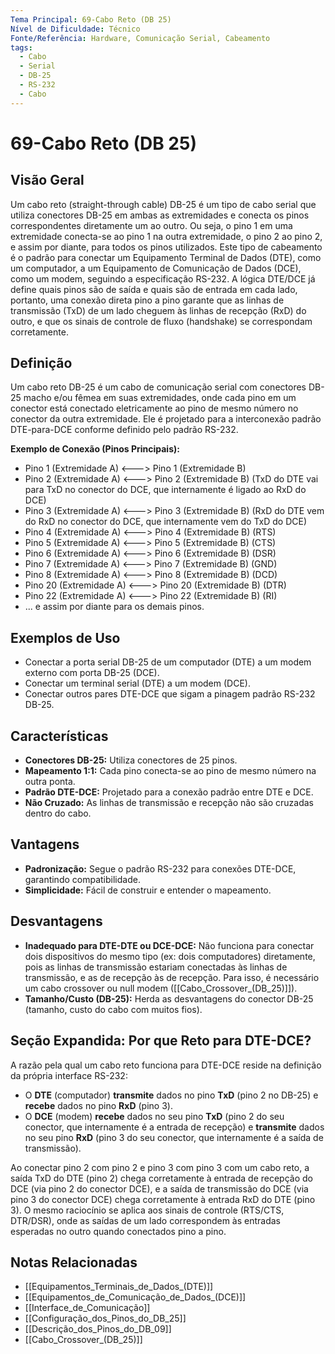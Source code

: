 ```yaml
---
Tema Principal: 69-Cabo Reto (DB 25)
Nível de Dificuldade: Técnico
Fonte/Referência: Hardware, Comunicação Serial, Cabeamento
tags:
  - Cabo
  - Serial
  - DB-25
  - RS-232
  - Cabo
---
```


# 69-Cabo Reto (DB 25)

## Visão Geral

Um cabo reto (straight-through cable) DB-25 é um tipo de cabo serial que utiliza conectores DB-25 em ambas as extremidades e conecta os pinos correspondentes diretamente um ao outro. Ou seja, o pino 1 em uma extremidade conecta-se ao pino 1 na outra extremidade, o pino 2 ao pino 2, e assim por diante, para todos os pinos utilizados. Este tipo de cabeamento é o padrão para conectar um Equipamento Terminal de Dados (DTE), como um computador, a um Equipamento de Comunicação de Dados (DCE), como um modem, seguindo a especificação RS-232. A lógica DTE/DCE já define quais pinos são de saída e quais são de entrada em cada lado, portanto, uma conexão direta pino a pino garante que as linhas de transmissão (TxD) de um lado cheguem às linhas de recepção (RxD) do outro, e que os sinais de controle de fluxo (handshake) se correspondam corretamente.

## Definição

Um cabo reto DB-25 é um cabo de comunicação serial com conectores DB-25 macho e/ou fêmea em suas extremidades, onde cada pino em um conector está conectado eletricamente ao pino de mesmo número no conector da outra extremidade. Ele é projetado para a interconexão padrão DTE-para-DCE conforme definido pelo padrão RS-232.

**Exemplo de Conexão (Pinos Principais):**
*   Pino 1 (Extremidade A) <---> Pino 1 (Extremidade B)
*   Pino 2 (Extremidade A) <---> Pino 2 (Extremidade B) (TxD do DTE vai para TxD no conector do DCE, que internamente é ligado ao RxD do DCE)
*   Pino 3 (Extremidade A) <---> Pino 3 (Extremidade B) (RxD do DTE vem do RxD no conector do DCE, que internamente vem do TxD do DCE)
*   Pino 4 (Extremidade A) <---> Pino 4 (Extremidade B) (RTS)
*   Pino 5 (Extremidade A) <---> Pino 5 (Extremidade B) (CTS)
*   Pino 6 (Extremidade A) <---> Pino 6 (Extremidade B) (DSR)
*   Pino 7 (Extremidade A) <---> Pino 7 (Extremidade B) (GND)
*   Pino 8 (Extremidade A) <---> Pino 8 (Extremidade B) (DCD)
*   Pino 20 (Extremidade A) <---> Pino 20 (Extremidade B) (DTR)
*   Pino 22 (Extremidade A) <---> Pino 22 (Extremidade B) (RI)
*   ... e assim por diante para os demais pinos.

## Exemplos de Uso

*   Conectar a porta serial DB-25 de um computador (DTE) a um modem externo com porta DB-25 (DCE).
*   Conectar um terminal serial (DTE) a um modem (DCE).
*   Conectar outros pares DTE-DCE que sigam a pinagem padrão RS-232 DB-25.

## Características

*   **Conectores DB-25:** Utiliza conectores de 25 pinos.
*   **Mapeamento 1:1:** Cada pino conecta-se ao pino de mesmo número na outra ponta.
*   **Padrão DTE-DCE:** Projetado para a conexão padrão entre DTE e DCE.
*   **Não Cruzado:** As linhas de transmissão e recepção não são cruzadas dentro do cabo.

## Vantagens

*   **Padronização:** Segue o padrão RS-232 para conexões DTE-DCE, garantindo compatibilidade.
*   **Simplicidade:** Fácil de construir e entender o mapeamento.

## Desvantagens

*   **Inadequado para DTE-DTE ou DCE-DCE:** Não funciona para conectar dois dispositivos do mesmo tipo (ex: dois computadores) diretamente, pois as linhas de transmissão estariam conectadas às linhas de transmissão, e as de recepção às de recepção. Para isso, é necessário um cabo crossover ou null modem ([[Cabo_Crossover_(DB_25)]]).
*   **Tamanho/Custo (DB-25):** Herda as desvantagens do conector DB-25 (tamanho, custo do cabo com muitos fios).

## Seção Expandida: Por que Reto para DTE-DCE?

A razão pela qual um cabo reto funciona para DTE-DCE reside na definição da própria interface RS-232:
*   O **DTE** (computador) **transmite** dados no pino **TxD** (pino 2 no DB-25) e **recebe** dados no pino **RxD** (pino 3).
*   O **DCE** (modem) **recebe** dados no seu pino **TxD** (pino 2 do seu conector, que internamente é a entrada de recepção) e **transmite** dados no seu pino **RxD** (pino 3 do seu conector, que internamente é a saída de transmissão).

Ao conectar pino 2 com pino 2 e pino 3 com pino 3 com um cabo reto, a saída TxD do DTE (pino 2) chega corretamente à entrada de recepção do DCE (via pino 2 do conector DCE), e a saída de transmissão do DCE (via pino 3 do conector DCE) chega corretamente à entrada RxD do DTE (pino 3). O mesmo raciocínio se aplica aos sinais de controle (RTS/CTS, DTR/DSR), onde as saídas de um lado correspondem às entradas esperadas no outro quando conectados pino a pino.

## Notas Relacionadas

*   [[Equipamentos_Terminais_de_Dados_(DTE)]]
*   [[Equipamentos_de_Comunicação_de_Dados_(DCE)]]
*   [[Interface_de_Comunicação]]
*   [[Configuração_dos_Pinos_do_DB_25]]
*   [[Descrição_dos_Pinos_do_DB_09]]
*   [[Cabo_Crossover_(DB_25)]]
